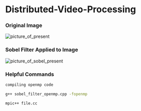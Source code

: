 # Distributed-Video-Processing

### Original Image

![picture_of_present](/content/box_320x240.bmp)

### Sobel Filter Applied to Image

![picture_of_sobel_present](/content/box_changes_320x240.bmp)

### Helpful Commands
```bash
compiling openmp code

g++ sobel_filter_openmp.cpp -fopenmp

mpic++ file.cc
```